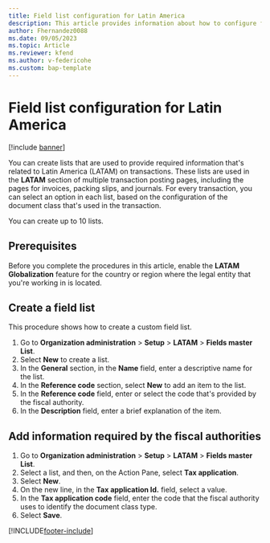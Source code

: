 ```yaml
---
title: Field list configuration for Latin America
description: This article provides information about how to configure field lists for Latin America.
author: Fhernandez0088
ms.date: 09/05/2023
ms.topic: Article
ms.reviewer: kfend
ms.author: v-federicohe
ms.custom: bap-template
---
```


# Field list configuration for Latin America

[!include [banner](../../includes/banner.md)]

You can create lists that are used to provide required information that's related to Latin America (LATAM) on transactions. These lists are used in the **LATAM** section of multiple transaction posting pages, including the pages for invoices, packing slips, and journals. For every transaction, you can select an option in each list, based on the configuration of the document class that's used in the transaction.

You can create up to 10 lists.

## Prerequisites

Before you complete the procedures in this article, enable the **LATAM Globalization** feature for the country or region where the legal entity that you're working in is located.

## Create a field list 

This procedure shows how to create a custom field list.

1. Go to **Organization administration** \> **Setup** \> **LATAM** \> **Fields master List**.
2. Select **New** to create a list. 
3. In the **General** section, in the **Name** field, enter a descriptive name for the list.
4. In the **Reference code** section, select **New** to add an item to the list.
5. In the **Reference code** field, enter or select the code that's provided by the fiscal authority.
6. In the **Description** field, enter a brief explanation of the item.

## Add information required by the fiscal authorities

1. Go to **Organization administration** \> **Setup** \> **LATAM** \> **Fields master List**.
2. Select a list, and then, on the Action Pane, select **Tax application**.
3. Select **New**.
4. On the new line, in the **Tax application Id.** field, select a value.
5. In the **Tax application code** field, enter the code that the fiscal authority uses to identify the document class type.
6. Select **Save**.

[!INCLUDE[footer-include](../../../includes/footer-banner.md)]
